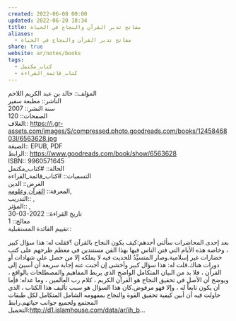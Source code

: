 ```yaml
---  
created: 2022-06-08 00:00  
updated: 2022-06-20 18:34  
title: مفاتح تدبر القرآن والنجاح في الحياة  
aliases:  
  - مفاتح تدبر القرآن والنجاح في الحياة  
share: true  
website: ar/notes/books  
tags:  
  - كتاب_مكتمل  
  - كتاب_قائمة_القراءة  
---  
```

  
  
المؤلف:: خالد بن عبد الكريم اللاحم  
الناشر:: مطبعة سفير  
سنة النشر:: 2007  
الصفحات:: 120  
الغلاف:: <https://i.gr-assets.com/images/S/compressed.photo.goodreads.com/books/1245846803l/6563628.jpg>  
الصيغة:: EPUB, PDF  
الرابط:: <https://www.goodreads.com/book/show/6563628>  
ISBN:: 9960571645  
الحالة:: #كتاب_مكتمل  
التسميات:: #كتاب_قائمة_القراءة  
الغرض:: الدين  
المعرفة:: [القرآن وعلومه](%D8%A7%D9%84%D9%82%D8%B1%D8%A2%D9%86%20%D9%88%D8%B9%D9%84%D9%88%D9%85%D9%87),  
التدريب:: ,  
المؤثر:: ,  
تاريخ القراءة:: 2022-03-30  
معالج:: 1  
تقييم الفائدة المستقبلية::  
  
بعد إحدى المحاضرات سألني أحدهم:كيف يكون النجاح بالقرآن ؟فقلت له: هذا سؤال كبير ، وخاصة هذه الأيام التي فتن الناس فيها بهذا الفن مستندين في معظم طرحهم على كتب حضارات غير إسلامية.وصار المتسيِّدُ للحديث فيه لا يملكه إلا من حصل على شهادات أو دورات هناك.قلت له: هذا سؤال كبير وأخشى إن أجبت عنه إجابة سريعة أن أسيئ إلى القرآن ، فلا بد من البيان المتكامل الواضح الذي يربط المفاهيم والمصطلحات بالواقع ، ويوضح أن الأصل في تحقيق النجاح هو القرآن الكريم ، كلام رب العالمين ، وما عداه: فإما أن يكون تابعاً له ، وإلا فهو مرفوض.كان هذا السؤال هو سبب تأليف هذا الكتاب ، الذي حاولت فيه أن أبين كيفية تحقيق القوة والنجاح بمفهومه الشامل المتكامل لكل طبقات المجتمع ولجميع جوانب حياتهم.رابط التحميل:<http://d1.islamhouse.com/data/ar/ih_b>...  
  
